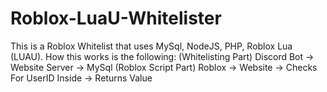 # Roblox-LuaU-Whitelister
This is a Roblox Whitelist that uses MySql, NodeJS, PHP, Roblox Lua (LUAU). How this works is the following: (Whitelisting Part) Discord Bot -> Website Server -> MySql (Roblox Script Part) Roblox -> Website -> Checks For UserID Inside -> Returns Value
